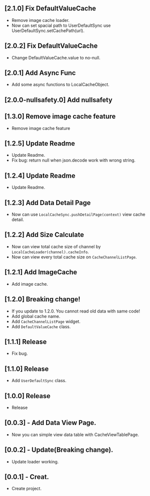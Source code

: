 ## [2.1.0] Fix DefaultValueCache
* Remove image cache loader.
* Now can set spacial path to UserDefaultSync use UserDefaultSync.setCachePath(url).

## [2.0.2] Fix DefaultValueCache
* Change DefaultValueCache.value to no-null.

## [2.0.1] Add Async Func
* Add some async functions to LocalCacheObject.

## [2.0.0-nullsafety.0] Add nullsafety

## [1.3.0] Remove image cache feature
* Remove image cache feature
## [1.2.5] Update Readme

* Update Readme.
* Fix bug: return null when json.decode work with wrong string.
## [1.2.4] Update Readme

* Update Readme.

## [1.2.3] Add Data Detail Page

* Now can use `LocalCacheSync.pushDetailPage(context)` view cache detail.

## [1.2.2] Add Size Calculate

* Now can view total cache size of channel by `LocalCacheLoader(channel).cacheInfo`.
* Now can view every total cache size on `CacheChannelListPage`.

## [1.2.1] Add ImageCache

* Add image cache.

## [1.2.0] Breaking change!

* If you update to 1.2.0. You cannot read old data with same code!
* Add global cache name.
* Add `CacheChannelListPage` widget.
* Add `DefaultValueCache` class.

## [1.1.1] Release

* Fix bug.

## [1.1.0] Release

* Add `UserDefaultSync` class.

## [1.0.0] Release

* Release

## [0.0.3] - Add Data View Page.

* Now you can simple view data table with CacheViewTablePage.  


## [0.0.2] - Update(Breaking change).

* Update loader working.  

## [0.0.1] - Creat.

* Create project.
